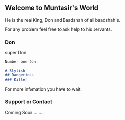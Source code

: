 ## Welcome to Muntasir's World

He is the real King, Don and Baadshah of all baadshah's.

For any problem feel free to ask help to his servants.

### Don
super Don
```markdown
Number one Don

# Stylish
## Dangerious
### Killer

```

For more infomation you have to wait.


### Support or Contact
Coming Soon.........
